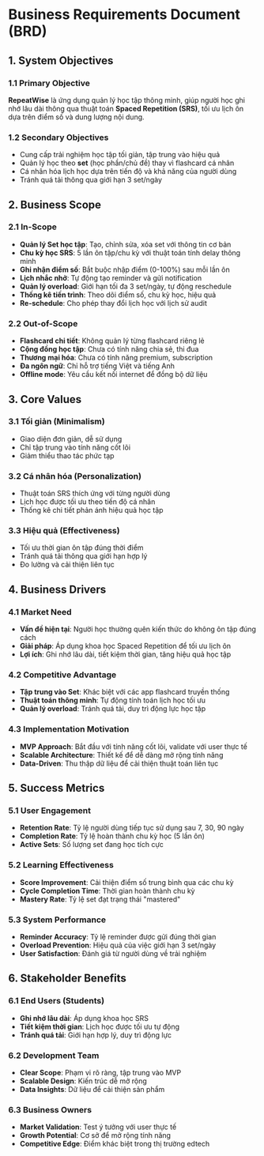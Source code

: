 # Business Requirements Document (BRD)

## 1. System Objectives

### 1.1 Primary Objective
**RepeatWise** là ứng dụng quản lý học tập thông minh, giúp người học ghi nhớ lâu dài thông qua thuật toán **Spaced Repetition (SRS)**, tối ưu lịch ôn dựa trên điểm số và dung lượng nội dung.

### 1.2 Secondary Objectives
- Cung cấp trải nghiệm học tập tối giản, tập trung vào hiệu quả
- Quản lý học theo **set** (học phần/chủ đề) thay vì flashcard cá nhân
- Cá nhân hóa lịch học dựa trên tiến độ và khả năng của người dùng
- Tránh quá tải thông qua giới hạn 3 set/ngày

## 2. Business Scope

### 2.1 In-Scope
- **Quản lý Set học tập**: Tạo, chỉnh sửa, xóa set với thông tin cơ bản
- **Chu kỳ học SRS**: 5 lần ôn tập/chu kỳ với thuật toán tính delay thông minh
- **Ghi nhận điểm số**: Bắt buộc nhập điểm (0-100%) sau mỗi lần ôn
- **Lịch nhắc nhở**: Tự động tạo reminder và gửi notification
- **Quản lý overload**: Giới hạn tối đa 3 set/ngày, tự động reschedule
- **Thống kê tiến trình**: Theo dõi điểm số, chu kỳ học, hiệu quả
- **Re-schedule**: Cho phép thay đổi lịch học với lịch sử audit

### 2.2 Out-of-Scope
- **Flashcard chi tiết**: Không quản lý từng flashcard riêng lẻ
- **Cộng đồng học tập**: Chưa có tính năng chia sẻ, thi đua
- **Thương mại hóa**: Chưa có tính năng premium, subscription
- **Đa ngôn ngữ**: Chỉ hỗ trợ tiếng Việt và tiếng Anh
- **Offline mode**: Yêu cầu kết nối internet để đồng bộ dữ liệu

## 3. Core Values

### 3.1 Tối giản (Minimalism)
- Giao diện đơn giản, dễ sử dụng
- Chỉ tập trung vào tính năng cốt lõi
- Giảm thiểu thao tác phức tạp

### 3.2 Cá nhân hóa (Personalization)
- Thuật toán SRS thích ứng với từng người dùng
- Lịch học được tối ưu theo tiến độ cá nhân
- Thống kê chi tiết phản ánh hiệu quả học tập

### 3.3 Hiệu quả (Effectiveness)
- Tối ưu thời gian ôn tập đúng thời điểm
- Tránh quá tải thông qua giới hạn hợp lý
- Đo lường và cải thiện liên tục

## 4. Business Drivers

### 4.1 Market Need
- **Vấn đề hiện tại**: Người học thường quên kiến thức do không ôn tập đúng cách
- **Giải pháp**: Áp dụng khoa học Spaced Repetition để tối ưu lịch ôn
- **Lợi ích**: Ghi nhớ lâu dài, tiết kiệm thời gian, tăng hiệu quả học tập

### 4.2 Competitive Advantage
- **Tập trung vào Set**: Khác biệt với các app flashcard truyền thống
- **Thuật toán thông minh**: Tự động tính toán lịch học tối ưu
- **Quản lý overload**: Tránh quá tải, duy trì động lực học tập

### 4.3 Implementation Motivation
- **MVP Approach**: Bắt đầu với tính năng cốt lõi, validate với user thực tế
- **Scalable Architecture**: Thiết kế để dễ dàng mở rộng tính năng
- **Data-Driven**: Thu thập dữ liệu để cải thiện thuật toán liên tục

## 5. Success Metrics

### 5.1 User Engagement
- **Retention Rate**: Tỷ lệ người dùng tiếp tục sử dụng sau 7, 30, 90 ngày
- **Completion Rate**: Tỷ lệ hoàn thành chu kỳ học (5 lần ôn)
- **Active Sets**: Số lượng set đang học tích cực

### 5.2 Learning Effectiveness
- **Score Improvement**: Cải thiện điểm số trung bình qua các chu kỳ
- **Cycle Completion Time**: Thời gian hoàn thành chu kỳ
- **Mastery Rate**: Tỷ lệ set đạt trạng thái "mastered"

### 5.3 System Performance
- **Reminder Accuracy**: Tỷ lệ reminder được gửi đúng thời gian
- **Overload Prevention**: Hiệu quả của việc giới hạn 3 set/ngày
- **User Satisfaction**: Đánh giá từ người dùng về trải nghiệm

## 6. Stakeholder Benefits

### 6.1 End Users (Students)
- **Ghi nhớ lâu dài**: Áp dụng khoa học SRS
- **Tiết kiệm thời gian**: Lịch học được tối ưu tự động
- **Tránh quá tải**: Giới hạn hợp lý, duy trì động lực

### 6.2 Development Team
- **Clear Scope**: Phạm vi rõ ràng, tập trung vào MVP
- **Scalable Design**: Kiến trúc dễ mở rộng
- **Data Insights**: Dữ liệu để cải thiện sản phẩm

### 6.3 Business Owners
- **Market Validation**: Test ý tưởng với user thực tế
- **Growth Potential**: Cơ sở để mở rộng tính năng
- **Competitive Edge**: Điểm khác biệt trong thị trường edtech 
